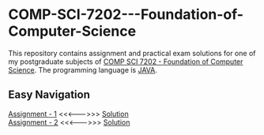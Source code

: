 # COMP-SCI-7202---Foundation-of-Computer-Science
This repository contains assignment and practical exam solutions for one of my postgraduate subjects of [COMP SCI 7202 - Foundation of Computer Science](https://www.adelaide.edu.au/course-outlines/106388/1/sem-2/). The programming language is [JAVA](https://docs.oracle.com/javase/7/docs/api/java/lang/ref/Reference.html). 

## Easy Navigation
[Assignment - 1](https://github.com/Vanditg/COMP-SCI-7202---Foundation-of-Computer-Science/tree/master/Assignment%20-%201/Problem) <<<--->>> [Solution](https://github.com/Vanditg/COMP-SCI-7202---Foundation-of-Computer-Science/tree/master/Assignment%20-%201/Solution)  
[Assignment - 2](https://github.com/Vanditg/COMP-SCI-7202---Foundation-of-Computer-Science/tree/master/Assignment%20-%202/Problem) <<<--->>> [Solution](https://github.com/Vanditg/COMP-SCI-7202---Foundation-of-Computer-Science/tree/master/Assignment%20-%202/Solution)